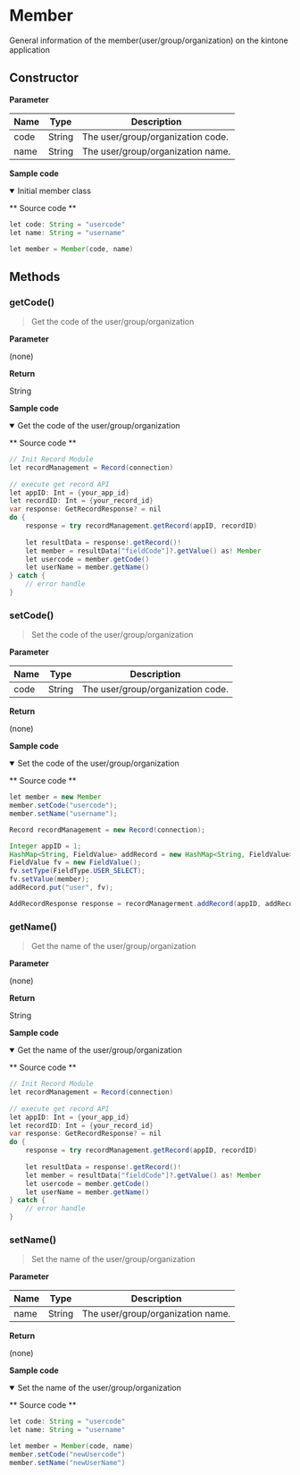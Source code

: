 # Member

General information of the member(user/group/organization) on the kintone application


## Constructor

**Parameter**

| Name| Type| Description |
| --- | --- | --- |
| code | String | The user/group/organization code.
| name | String | The user/group/organization name.

**Sample code**

<details class="tab-container" open>
<Summary>Initial member class</Summary>

** Source code **

```java
let code: String = "usercode"
let name: String = "username"

let member = Member(code, name)
```

</details>

## Methods

### getCode()

> Get the code of the user/group/organization

**Parameter**

(none)

**Return**

String

**Sample code**

<details class="tab-container" open>
<Summary>Get the code of the user/group/organization</Summary>

** Source code **

```java
// Init Record Module
let recordManagement = Record(connection)
         
// execute get record API
let appID: Int = {your_app_id}
let recordID: Int = {your_record_id}
var response: GetRecordResponse? = nil
do {
    response = try recordManagement.getRecord(appID, recordID)
             
    let resultData = response!.getRecord()!
    let member = resultData["fieldCode"]?.getValue() as! Member
    let usercode = member.getCode()
    let userName = member.getName()
} catch {
    // error handle
}
```

</details>

### setCode()

> Set the code of the user/group/organization

**Parameter**

| Name| Type| Description |
| --- | --- | --- |
| code | String | The user/group/organization code.

**Return**

(none)

**Sample code**

<details class="tab-container" open>
<Summary>Set the code of the user/group/organization</Summary>

** Source code **

```java
let member = new Member
member.setCode("usercode");
member.setName("username");

Record recordManagement = new Record(connection);

Integer appID = 1;
HashMap<String, FieldValue> addRecord = new HashMap<String, FieldValue>();
FieldValue fv = new FieldValue();
fv.setType(FieldType.USER_SELECT);
fv.setValue(member);
addRecord.put("user", fv);

AddRecordResponse response = recordManagerment.addRecord(appID, addRecord);
```

</details>


### getName()

> Get the name of the user/group/organization

**Parameter**

(none)

**Return**

String

**Sample code**

<details class="tab-container" open>
<Summary>Get the name of the user/group/organization</Summary>

** Source code **

```java
// Init Record Module
let recordManagement = Record(connection)
         
// execute get record API
let appID: Int = {your_app_id}
let recordID: Int = {your_record_id}
var response: GetRecordResponse? = nil
do {
    response = try recordManagement.getRecord(appID, recordID)
             
    let resultData = response!.getRecord()!
    let member = resultData["fieldCode"]?.getValue() as! Member
    let usercode = member.getCode()
    let userName = member.getName()
} catch {
    // error handle
}
```

</details>

### setName()

> Set the name of the user/group/organization

**Parameter**

| Name| Type| Description |
| --- | --- | --- |
| name | String | The user/group/organization name.

**Return**

(none)

**Sample code**

<details class="tab-container" open>
<Summary>Set the name of the user/group/organization</Summary>

** Source code **

```java
let code: String = "usercode"
let name: String = "username"

let member = Member(code, name)
member.setCode("newUsercode")
member.setName("newUserName")
```

</details>
